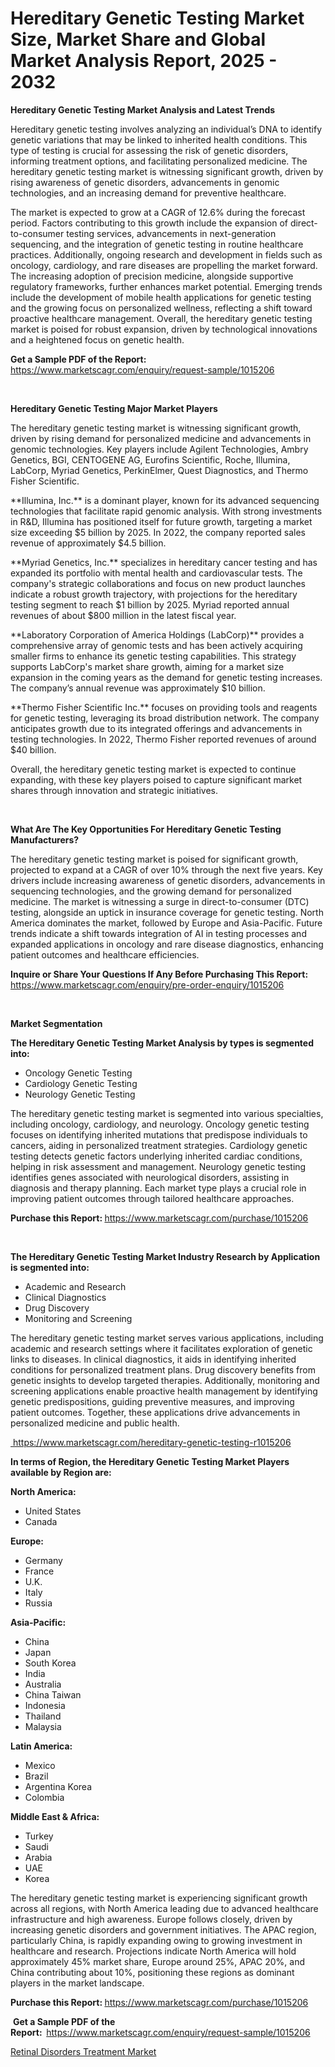 <p><h1>Hereditary Genetic Testing Market Size, Market Share and Global Market Analysis Report, 2025 - 2032</h1></p><p><strong>Hereditary Genetic Testing Market Analysis and Latest Trends</strong></p>
<p><p>Hereditary genetic testing involves analyzing an individual’s DNA to identify genetic variations that may be linked to inherited health conditions. This type of testing is crucial for assessing the risk of genetic disorders, informing treatment options, and facilitating personalized medicine. The hereditary genetic testing market is witnessing significant growth, driven by rising awareness of genetic disorders, advancements in genomic technologies, and an increasing demand for preventive healthcare.</p><p>The market is expected to grow at a CAGR of 12.6% during the forecast period. Factors contributing to this growth include the expansion of direct-to-consumer testing services, advancements in next-generation sequencing, and the integration of genetic testing in routine healthcare practices. Additionally, ongoing research and development in fields such as oncology, cardiology, and rare diseases are propelling the market forward. The increasing adoption of precision medicine, alongside supportive regulatory frameworks, further enhances market potential. Emerging trends include the development of mobile health applications for genetic testing and the growing focus on personalized wellness, reflecting a shift toward proactive healthcare management. Overall, the hereditary genetic testing market is poised for robust expansion, driven by technological innovations and a heightened focus on genetic health.</p></p>
<p><strong>Get a Sample PDF of the Report:&nbsp;</strong> <a href="https://www.marketscagr.com/enquiry/request-sample/1015206?utm_campaign=2031&utm_medium=2&utm_source=Github&utm_content=ia&utm_term=06032025&utm_id=hereditary-genetic-testing">https://www.marketscagr.com/enquiry/request-sample/1015206</a></p>
<p>&nbsp;</p>
<p><strong>Hereditary Genetic Testing Major Market Players</strong></p>
<p><p>The hereditary genetic testing market is witnessing significant growth, driven by rising demand for personalized medicine and advancements in genomic technologies. Key players include Agilent Technologies, Ambry Genetics, BGI, CENTOGENE AG, Eurofins Scientific, Roche, Illumina, LabCorp, Myriad Genetics, PerkinElmer, Quest Diagnostics, and Thermo Fisher Scientific.</p><p>**Illumina, Inc.** is a dominant player, known for its advanced sequencing technologies that facilitate rapid genomic analysis. With strong investments in R&D, Illumina has positioned itself for future growth, targeting a market size exceeding $5 billion by 2025. In 2022, the company reported sales revenue of approximately $4.5 billion.</p><p>**Myriad Genetics, Inc.** specializes in hereditary cancer testing and has expanded its portfolio with mental health and cardiovascular tests. The company's strategic collaborations and focus on new product launches indicate a robust growth trajectory, with projections for the hereditary testing segment to reach $1 billion by 2025. Myriad reported annual revenues of about $800 million in the latest fiscal year.</p><p>**Laboratory Corporation of America Holdings (LabCorp)** provides a comprehensive array of genomic tests and has been actively acquiring smaller firms to enhance its genetic testing capabilities. This strategy supports LabCorp's market share growth, aiming for a market size expansion in the coming years as the demand for genetic testing increases. The company’s annual revenue was approximately $10 billion.</p><p>**Thermo Fisher Scientific Inc.** focuses on providing tools and reagents for genetic testing, leveraging its broad distribution network. The company anticipates growth due to its integrated offerings and advancements in testing technologies. In 2022, Thermo Fisher reported revenues of around $40 billion.</p><p>Overall, the hereditary genetic testing market is expected to continue expanding, with these key players poised to capture significant market shares through innovation and strategic initiatives.</p></p>
<p>&nbsp;</p>
<p><strong>What Are The Key Opportunities For Hereditary Genetic Testing Manufacturers?</strong></p>
<p><p>The hereditary genetic testing market is poised for significant growth, projected to expand at a CAGR of over 10% through the next five years. Key drivers include increasing awareness of genetic disorders, advancements in sequencing technologies, and the growing demand for personalized medicine. The market is witnessing a surge in direct-to-consumer (DTC) testing, alongside an uptick in insurance coverage for genetic testing. North America dominates the market, followed by Europe and Asia-Pacific. Future trends indicate a shift towards integration of AI in testing processes and expanded applications in oncology and rare disease diagnostics, enhancing patient outcomes and healthcare efficiencies.</p></p>
<p><strong>Inquire or Share Your Questions If Any Before Purchasing This Report:</strong> <a href="https://www.marketscagr.com/enquiry/pre-order-enquiry/1015206?utm_campaign=2031&utm_medium=2&utm_source=Github&utm_content=ia&utm_term=06032025&utm_id=hereditary-genetic-testing">https://www.marketscagr.com/enquiry/pre-order-enquiry/1015206</a></p>
<p>&nbsp;</p>
<p><strong>Market Segmentation</strong></p>
<p><strong>The Hereditary Genetic Testing Market Analysis by types is segmented into:</strong></p>
<p><ul><li>Oncology Genetic Testing</li><li>Cardiology Genetic Testing</li><li>Neurology Genetic Testing</li></ul></p>
<p><p>The hereditary genetic testing market is segmented into various specialties, including oncology, cardiology, and neurology. Oncology genetic testing focuses on identifying inherited mutations that predispose individuals to cancers, aiding in personalized treatment strategies. Cardiology genetic testing detects genetic factors underlying inherited cardiac conditions, helping in risk assessment and management. Neurology genetic testing identifies genes associated with neurological disorders, assisting in diagnosis and therapy planning. Each market type plays a crucial role in improving patient outcomes through tailored healthcare approaches.</p></p>
<p><strong>Purchase this Report:&nbsp;</strong><a href="https://www.marketscagr.com/purchase/1015206?utm_campaign=2031&utm_medium=2&utm_source=Github&utm_content=ia&utm_term=06032025&utm_id=hereditary-genetic-testing">https://www.marketscagr.com/purchase/1015206</a></p>
<p>&nbsp;</p>
<p><strong>The Hereditary Genetic Testing Market Industry Research by Application is segmented into:</strong></p>
<p><ul><li>Academic and Research</li><li>Clinical Diagnostics</li><li>Drug Discovery</li><li>Monitoring and Screening</li></ul></p>
<p><p>The hereditary genetic testing market serves various applications, including academic and research settings where it facilitates exploration of genetic links to diseases. In clinical diagnostics, it aids in identifying inherited conditions for personalized treatment plans. Drug discovery benefits from genetic insights to develop targeted therapies. Additionally, monitoring and screening applications enable proactive health management by identifying genetic predispositions, guiding preventive measures, and improving patient outcomes. Together, these applications drive advancements in personalized medicine and public health.</p></p>
<p><a href="https://www.marketscagr.com/hereditary-genetic-testing-r1015206?utm_campaign=2031&utm_medium=2&utm_source=Github&utm_content=ia&utm_term=06032025&utm_id=hereditary-genetic-testing">&nbsp;https://www.marketscagr.com/hereditary-genetic-testing-r1015206</a></p>
<p><strong>In terms of Region, the Hereditary Genetic Testing Market Players available by Region are:</strong></p>
<p>
    <p> <strong> North America: </strong>
        <ul>
            <li>United States</li>
            <li>Canada</li>
        </ul>
        </p> 
    <p> <strong> Europe: </strong>
        <ul>
            <li>Germany</li>
            <li>France</li>
            <li>U.K.</li>
            <li>Italy</li>
            <li>Russia</li>
        </ul>
        </p> 
    <p> <strong> Asia-Pacific: </strong>
        <ul>
            <li>China</li>
            <li>Japan</li>
            <li>South Korea</li>
            <li>India</li>
            <li>Australia</li>
            <li>China Taiwan</li>
            <li>Indonesia</li>
            <li>Thailand</li>
            <li>Malaysia</li>
        </ul>
        </p> 
    <p> <strong> Latin America: </strong>
        <ul>
            <li>Mexico</li>
            <li>Brazil</li>
            <li>Argentina Korea</li>
            <li>Colombia</li>
        </ul>
        </p> 
    <p> <strong> Middle East & Africa: </strong>
        <ul>
            <li>Turkey</li>
            <li>Saudi</li>
            <li>Arabia</li>
            <li>UAE</li>
            <li>Korea</li>
        </ul>
    </p>
    </p>
<p><p>The hereditary genetic testing market is experiencing significant growth across all regions, with North America leading due to advanced healthcare infrastructure and high awareness. Europe follows closely, driven by increasing genetic disorders and government initiatives. The APAC region, particularly China, is rapidly expanding owing to growing investment in healthcare and research. Projections indicate North America will hold approximately 45% market share, Europe around 25%, APAC 20%, and China contributing about 10%, positioning these regions as dominant players in the market landscape.</p></p>
<p><strong>Purchase this Report: </strong><a href="https://www.marketscagr.com/purchase/1015206?utm_campaign=2031&utm_medium=2&utm_source=Github&utm_content=ia&utm_term=06032025&utm_id=hereditary-genetic-testing">https://www.marketscagr.com/purchase/1015206</a></p>
<p>&nbsp;<strong>Get a Sample PDF of the Report:&nbsp;&nbsp;</strong><a href="https://www.marketscagr.com/enquiry/request-sample/1015206?utm_campaign=2031&utm_medium=2&utm_source=Github&utm_content=ia&utm_term=06032025&utm_id=hereditary-genetic-testing">https://www.marketscagr.com/enquiry/request-sample/1015206</a></p>
<p><strong></strong></p>
<p><p><a href="https://github.com/wileonie19657/Market-Research-Report-List-1/blob/main/retinal-disorders-treatment-market.md?utm_campaign=2031&utm_medium=2&utm_source=Github&utm_content=ia&utm_term=06032025&utm_id=hereditary-genetic-testing">Retinal Disorders Treatment Market</a></p></p>